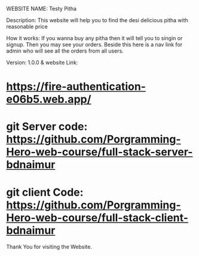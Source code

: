 WEBSITE NAME: Testy Pitha

Description: This website will help you to find the desi delicious pitha with reasonable price

How it works: If you wanna buy any pitha then it will tell you to singin or signup. Then you may see your orders. Beside this here is a nav link for admin who will see all the orders from all users.

Version: 1.0.0 &
website Link: 

# https://fire-authentication-e06b5.web.app/
# git Server code: https://github.com/Porgramming-Hero-web-course/full-stack-server-bdnaimur
# git client Code: https://github.com/Porgramming-Hero-web-course/full-stack-client-bdnaimur

Thank You for visiting the Website.